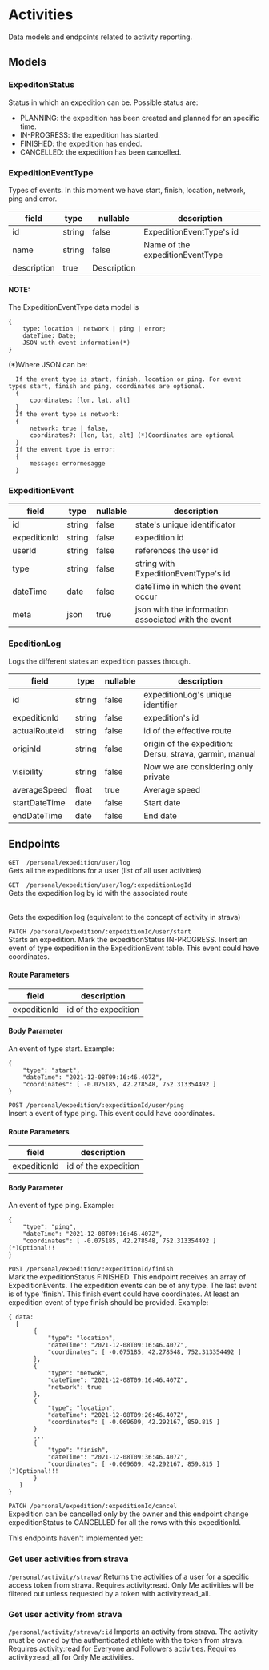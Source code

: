 # Activities

Data models and endpoints related to activity reporting.

## Models

### ExpeditonStatus

Status in which an expedition can be. Possible status are:
- PLANNING: the expedition has been created and planned for an specific time.
- IN-PROGRESS: the expedition has started.
- FINISHED: the expedition has ended.
- CANCELLED: the expedition has been cancelled.

### ExpeditionEventType
Types of events. In this moment we have start, finish, location, network, ping and error.

field|type|nullable|description
-|-|-|-
id|string|false|ExpeditionEventType's id
name|string|false|Name of the expeditionEventType
description|true|Description

#### NOTE: 
The ExpeditionEventType data model is
```
{
    type: location | network | ping | error;
    dateTime: Date;
    JSON with event information(*)
}
```
(*)Where JSON can be:
```
  If the event type is start, finish, location or ping. For event types start, finish and ping, coordinates are optional.
  {
      coordinates: [lon, lat, alt]
  }
  If the event type is network:
  {
      network: true | false,
      coordinates?: [lon, lat, alt] (*)Coordinates are optional
  }
  If the envent type is error:
  {
      message: errormesagge
  }
```
### ExpeditionEvent

field|type|nullable|description
-|-|-|-
id|string|false|state's unique identificator
expeditionId|string|false|expedition id
userId|string|false|references the user id
type|string|false|string with ExpeditionEventType's id
dateTime|date|false|dateTime in which the event occur
meta|json|true|json with the information associated with the event


### EpeditionLog

Logs the different states an expedition passes through.

field|type|nullable|description
-|-|-|-
id|string|false|expeditionLog's unique identifier
expeditionId|string|false|expedition's id
actualRouteId|string|false|id of the effective route
originId|string|false|origin of the expedition: Dersu, strava, garmin, manual
visibility|string|false|Now we are considering only private
averageSpeed|float|true|Average speed
startDateTime|date|false|Start date
endDateTime|date|false|End date


## Endpoints
`GET  /personal/expedition/user/log`
\
Gets all the expeditions for a user (list of all user activities)

`GET  /personal/expedition/user/log/:expeditionLogId`
\
Gets the expedition log by id with the associated route

\
Gets the expedition log (equivalent to the concept of activity in strava)

`PATCH /personal/expedition/:expeditionId/user/start`
\
Starts an expedition. Mark the expeditionStatus IN-PROGRESS. Insert an event of type expedition in the ExpeditionEvent table. This event could have coordinates.

#### Route Parameters

| field        | description          |
| ----------   | -------------------- |
| expeditionId | id of the expedition |

#### Body Parameter

An event of type start. Example:
```
{
    "type": "start",
    "dateTime": "2021-12-08T09:16:46.407Z",
    "coordinates": [ -0.075185, 42.278548, 752.313354492 ]    
}
```
`POST /personal/expedition/:expeditionId/user/ping`
\
Insert a event of type ping. This event could have coordinates.

#### Route Parameters

| field        | description          |
| ----------   | -------------------- |
| expeditionId | id of the expedition |

#### Body Parameter

An event of type ping. Example:
```
{
    "type": "ping",
    "dateTime": "2021-12-08T09:16:46.407Z",
    "coordinates": [ -0.075185, 42.278548, 752.313354492 ]   (*)Optional!! 
}
```

`POST /personal/expedition/:expeditionId/finish`
\
 Mark the expeditionStatus FINISHED. This endpoint receives an array of ExpeditionEvents. The expedition events can be of any type. The last event is of type 'finish'. This finish event could have coordinates. At least an expedition event of type finish should be provided. Example:
 ```
 { data: 
   [
        {
            "type": "location",
            "dateTime": "2021-12-08T09:16:46.407Z",
            "coordinates": [ -0.075185, 42.278548, 752.313354492 ]    
        },
        {
            "type": "netwok",
            "dateTime": "2021-12-08T09:16:46.407Z",
            "network": true
        },
        {
            "type": "location",
            "dateTime": "2021-12-08T09:26:46.407Z",
            "coordinates": [ -0.069609, 42.292167, 859.815 ]    
        }
        ...
        {
            "type": "finish",
            "dateTime": "2021-12-08T09:36:46.407Z",
            "coordinates": [ -0.069609, 42.292167, 859.815 ]  (*)Optional!!!  
        }
    ]
 }
```
`PATCH /personal/expedition/:expeditionId/cancel`
\
Expedition can be cancelled only by the owner and this endpoint change expeditionStatus to CANCELLED for all the rows with this expeditionId.


This endpoints haven't implemented yet:
### Get user activities from strava
`/personal/activity/strava/`
Returns the activities of a user for a specific access token from strava. Requires activity:read. Only Me activities will be filtered out unless requested by a token with activity:read_all.

### Get user activity from strava
`/personal/activity/strava/:id`
Imports an activity from strava. The activity must be owned by the authenticated athlete with the token from strava. Requires activity:read for Everyone and Followers activities. Requires activity:read_all for Only Me activities.

